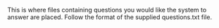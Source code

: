 This is where files containing questions you would like the system to answer are placed. Follow the format of the supplied questions.txt file.